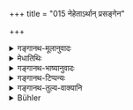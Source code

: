 +++
title = "015 नेहेताऽर्थान् प्रसङ्गेन"

+++

<details><summary>गङ्गानथ-मूलानुवादः</summary>

He shall not seek wealth by clinging pursuits, or by contrary acts; nor when wealth is already there; nor from here and there, even in times of distress.—(15)
</details>

<details><summary>मेधातिथिः</summary>

[^५२]:
     M G: vidyamāneṣv

प्रसज्येत यत्र पुरुषः स हि **प्रसङ्गो** ऽभिप्रेतो गीतवादित्रादिः । तत्र हि रागिणः सज्जन्तीव । अतो गीतवादित्रादिभिर् **अर्थान्** धनानि **नेहेत** नार्जयेत् । **विरुद्धं कर्म** प्रतिषिद्धं शास्त्रेण अकुलोचितं च । **न** च पित्राद्यागतेषु धनेषु **कल्प्यमानेषु** स्थितिसमर्थेषु । अन्यानि नेच्छेत् । **नार्त्यां** आपद्य् अपि **यतस् ततः** । प्रसह्य सत्प्रतिग्रहेण प्रवर्तितव्यम् एकस्यापद्य् एनम् अप्य् अनुज्ञास्यति ॥ ४.१५ ॥
</details>

<details><summary>गङ्गानथ-भाष्यानुवादः</summary>

‘*Clinging pursuits*’ are those to which people become addicted; just as
singing and music; to these passionate persons *cling*, as it were.
Hence one shall not ‘seek’ —*i.e*., earn wealth by means of singing and
music.

‘*Contrary act*’—*i.e*., that which is forbidden by the scriptures, or
iś not in accordance with the usages of one’s family.

‘*Nor when wealth*’—enough for subsistence—‘*is already there*’—having
been inherited from father and others;—one shall not seek for more,

‘*Even in times of distress, not from here and there*.’—As a rule, one
should subsist on presents received from proper persons; but, in rare
cases, the scripture shall permit a contrary course also, in times of
distress.—(15)
</details>

<details><summary>गङ्गानथ-टिप्पन्यः</summary>

‘*Prasaṅgena*’—‘Music, singing and such other things to which man
becomes addicted’ (Medhātithi, Govindarāja, Kullūka Rāghavānanda and
Nandana);—‘with too great eagerness’ (Nārāyaṇa).

This verse is quoted in *Hemādri* (Dāna, p. 59).
</details>

<details><summary>गङ्गानथ-तुल्य-वाक्यानि</summary>

*Yājñavalkya* (1.129).—‘He shall not seek for such wealth as may be
incompatible with Vedic Study; nor from here and there; nor by recourse
to what is improper; and he shall remain ever contented.’

*Gautama* (9.49).—‘Among Dharma, Artha and Kāma, he shall attach the
greatest importance to Dharma.’
</details>

<details><summary>Bühler</summary>

015	Whether he be rich or even in distress, let him not seek wealth through pursuits to which men cleave, nor by forbidden occupations, nor (let him accept presents) from any (giver whosoever he may be).
</details>
